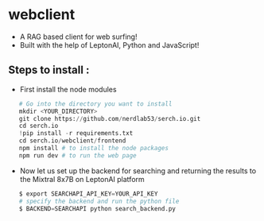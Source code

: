 # webclient

- A RAG based client for web surfing!
- Built with the help of LeptonAI, Python and JavaScript!

## Steps to install :
- First install the node modules
 ```Python
    # Go into the directory you want to install
    mkdir <YOUR_DIRECTORY>
    git clone https://github.com/nerdlab53/serch.io.git
    cd serch.io
    !pip install -r requirements.txt
    cd serch.io/webclient/frontend
    npm install # to install the node packages
    npm run dev # to run the web page
 ```
- Now let us set up the backend for searching and returning the results to the Mixtral 8x7B on LeptonAI platform
 ```Python
    $ export SEARCHAPI_API_KEY=YOUR_API_KEY
    # specify the backend and run the python file
    $ BACKEND=SEARCHAPI python search_backend.py    
 ```
